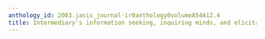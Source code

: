 ```yaml
---
anthology_id: 2003.jasis_journal-ir0anthology0volumeA54A12.4
title: Intermediary's information seeking, inquiring minds, and elicitation styles
---
```

